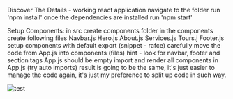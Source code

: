 Discover The Details - working react application
navigate to the folder
run 'npm install'
once the dependencies are installed run 'npm start'

Setup Components:
in src create components folder
in the components create following files
Navbar.js
Hero.js
About.js
Services.js
Tours.j
Footer.js
setup components with default export (snippet - rafce)
carefully move the code from App.js into components (files)
hint - look for navbar, footer and section tags
App.js should be empty
import and render all components in App.js (try auto imports)
result is going to be the same, it's just easier to manage the code
again, it's just my preference to split up code in such way.

![test](https://github.com/esraelif/discoverthedetails/blob/main/src/images/Recording%20DiscoverTheDetails.gif)
